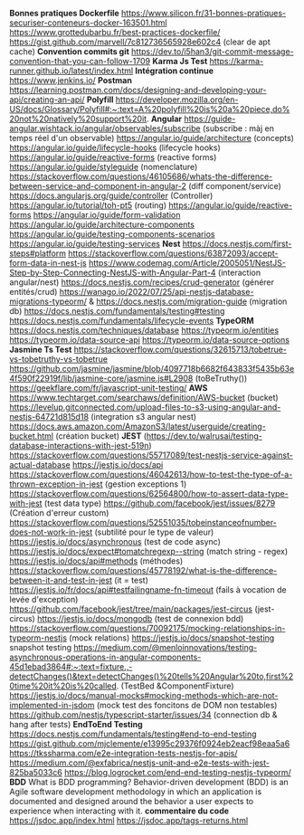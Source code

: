 **Bonnes pratiques Dockerfile**
https://www.silicon.fr/31-bonnes-pratiques-securiser-conteneurs-docker-163501.html 
https://www.grottedubarbu.fr/best-practices-dockerfile/
https://gist.github.com/marvell/7c812736565928e602c4 (clear de apt cache)
**Convention commits git**
https://dev.to/i5han3/git-commit-message-convention-that-you-can-follow-1709
**Karma Js Test**
https://karma-runner.github.io/latest/index.html
**Intégration continue**
https://www.jenkins.io/
**Postman**
https://learning.postman.com/docs/designing-and-developing-your-api/creating-an-api/
**Polyfill**
https://developer.mozilla.org/en-US/docs/Glossary/Polyfill#:~:text=A%20polyfill%20is%20a%20piece,do%20not%20natively%20support%20it.
**Angular**
https://guide-angular.wishtack.io/angular/observables/subscribe (subscribe : màj en temps réel d'un observable)
https://angular.io/guide/architecture (concepts)
https://angular.io/guide/lifecycle-hooks (lifecycle hooks)
https://angular.io/guide/reactive-forms (reactive forms)
https://angular.io/guide/styleguide (nomenclature)
https://stackoverflow.com/questions/46105686/whats-the-difference-between-service-and-component-in-angular-2 (diff component/service)
https://docs.angularjs.org/guide/controller (Controller)
https://angular.io/tutorial/toh-pt5 (routing)
https://angular.io/guide/reactive-forms
https://angular.io/guide/form-validation
https://angular.io/guide/architecture-components
https://angular.io/guide/testing-components-scenarios
https://angular.io/guide/testing-services
**Nest**
https://docs.nestjs.com/first-steps#platform
https://stackoverflow.com/questions/63872093/accept-form-data-in-nest-js
https://www.codemag.com/Article/2005051/NestJS-Step-by-Step-Connecting-NestJS-with-Angular-Part-4 (interaction angular/nest)
https://docs.nestjs.com/recipes/crud-generator (générer entités/crud)
https://wanago.io/2022/07/25/api-nestjs-database-migrations-typeorm/ & https://docs.nestjs.com/migration-guide (migration db)
https://docs.nestjs.com/fundamentals/testing#testing
https://docs.nestjs.com/fundamentals/lifecycle-events
**TypeORM**
https://docs.nestjs.com/techniques/database 
https://typeorm.io/entities
https://typeorm.io/data-source-api
https://typeorm.io/data-source-options
**Jasmine Ts Test**
https://stackoverflow.com/questions/32615713/tobetrue-vs-tobetruthy-vs-tobetrue
https://github.com/jasmine/jasmine/blob/4097718b6682f643833f5435b63e4f590f22919f/lib/jasmine-core/jasmine.js#L2908 (toBeTruthy())
https://geekflare.com/fr/javascript-unit-testing/
**AWS**
https://www.techtarget.com/searchaws/definition/AWS-bucket (bucket)
https://levelup.gitconnected.com/upload-files-to-s3-using-angular-and-nestjs-64721d815d18 (integration s3 angular nest)
https://docs.aws.amazon.com/AmazonS3/latest/userguide/creating-bucket.html (création bucket)
**JEST**
(https://dev.to/walrusai/testing-database-interactions-with-jest-519n)
https://stackoverflow.com/questions/55717089/test-nestjs-service-against-actual-database
https://jestjs.io/docs/api
https://stackoverflow.com/questions/46042613/how-to-test-the-type-of-a-thrown-exception-in-jest (gestion exceptions 1)
https://stackoverflow.com/questions/62564800/how-to-assert-data-type-with-jest (test data type)
https://github.com/facebook/jest/issues/8279 (Création d'erreur custom)
https://stackoverflow.com/questions/52551035/tobeinstanceofnumber-does-not-work-in-jest (subtilité pour le type de valeur)
https://jestjs.io/docs/asynchronous (test de code async)
https://jestjs.io/docs/expect#tomatchregexp--string (match string - regex)
https://jestjs.io/docs/api#methods (méthodes)
https://stackoverflow.com/questions/45778192/what-is-the-difference-between-it-and-test-in-jest (it = test)
https://jestjs.io/fr/docs/api#testfailingname-fn-timeout (fails à vocation de levée d'exception)
https://github.com/facebook/jest/tree/main/packages/jest-circus (jest-circus)
https://jestjs.io/docs/mongodb (test de connexion bdd)
https://stackoverflow.com/questions/70092175/mocking-relationships-in-typeorm-nestjs (mock relations)
https://jestjs.io/docs/snapshot-testing snapshot testing
https://medium.com/@menloinnovations/testing-asynchronous-operations-in-angular-components-45d1ebad3864#:~:text=fixture.,-detectChanges()&text=detectChanges()%20tells%20Angular%20to,first%20time%20it%20is%20called. (TestBed &ComponentFixture)
https://jestjs.io/docs/manual-mocks#mocking-methods-which-are-not-implemented-in-jsdom (mock test des foncitons de DOM non testables)
https://github.com/nestjs/typescript-starter/issues/34 (connection db & hang after tests)
**EndToEnd Testing**
https://docs.nestjs.com/fundamentals/testing#end-to-end-testing
https://gist.github.com/mjclemente/e13995c29376f0924eb2eacf98eaa5a6
https://tkssharma.com/e2e-integration-tests-nestjs-for-apis/
https://medium.com/@exfabrica/nestjs-unit-and-e2e-tests-with-jest-825ba5033c6
https://blog.logrocket.com/end-end-testing-nestjs-typeorm/
**BDD**
What is BDD programming?
Behavior-driven development (BDD) is an Agile software development methodology in which an application is documented and designed around the behavior a user expects to experience when interacting with it.
**commentaire du code**
https://jsdoc.app/index.html
https://jsdoc.app/tags-returns.html
